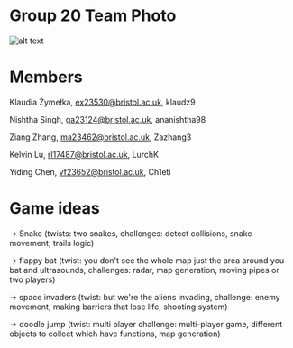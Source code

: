 # Group 20 Team Photo
![alt text](https://raw.githubusercontent.com/UoB-COMSM0110/2024-group-20/main/AGC_20240129_105205114.jpg?raw=true)
# Members
Klaudia Żymełka, ex23530@bristol.ac.uk, klaudz9

Nishtha Singh, ga23124@bristol.ac.uk, ananishtha98

Ziang Zhang, ma23462@bristol.ac.uk, Zazhang3

Kelvin Lu, rl17487@bristol.ac.uk, LurchK

Yiding Chen, vf23652@bristol.ac.uk, Ch1eti

# Game ideas
-> Snake (twists: two snakes, challenges: detect collisions, snake movement, trails logic)

-> flappy bat (twist: you don't see the whole map just the area around you bat and ultrasounds, challenges: radar, map generation, moving pipes or two players)

-> space invaders (twist: but we're the aliens invading, challenge: enemy movement, making barriers that lose life, shooting system)

-> doodle jump (twist: multi player challenge: multi-player game, different objects to collect which have functions, map generation)

 

